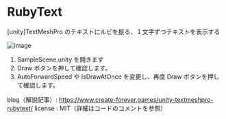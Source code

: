 # RubyText
[unity]TextMeshPro のテキストにルビを振る、１文字ずつテキストを表示する

![image](https://user-images.githubusercontent.com/85425896/232197172-8408eb9f-8fb5-4430-974c-146b1b6f5b28.png)

1. SampleScene.unity を開きます
2. Draw ボタンを押して確認します。
3. AutoForwardSpeed や IsDrawAtOnce を変更し、再度 Draw ボタンを押して確認します。

blog（解説記事）: https://www.create-forever.games/unity-textmeshpro-rubytext/
license : MIT（詳細はコードのコメントを参照）
